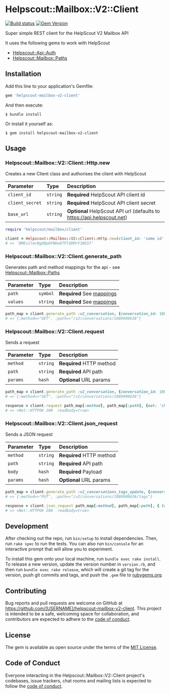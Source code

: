 # Helpscout::Mailbox::V2::Client

[![Build status](https://badge.buildkite.com/da63414ff9e780a25c9b3766f75c104b77db4d5bdedda836f8.svg)](https://buildkite.com/jayco/helpscout-mailbox-v2-client) [![Gem Version](https://badge.fury.io/rb/helpscout-mailbox-v2-client.svg)](https://badge.fury.io/rb/helpscout-mailbox-v2-client)

Super simple REST client for the HelpScout V2 Mailbox API

It uses the following gems to work with HelpScout

- [Helpscout::Api::Auth](https://github.com/jayco/helpscout-api-auth.git)
- [Helpscout::Mailbox::Paths](https://github.com/jayco/helpscout-mailbox-paths.git)

## Installation

Add this line to your application's Gemfile:

```ruby
gem 'helpscout-mailbox-v2-client'
```

And then execute:

    $ bundle install

Or install it yourself as:

    $ gem install helpscout-mailbox-v2-client

## Usage

### Helpscout::Mailbox::V2::Client::Http.new

Creates a new Client class and authorises the client with HelpScout

| Parameter       | Type     | Description                                                            |
| :-------------- | :------- | :--------------------------------------------------------------------- |
| `client_id`     | `string` | **Required** HelpScout API client id                                   |
| `client_secret` | `string` | **Required** HelpScout API client secret                               |
| `base_url`      | `string` | **Optional** HelpScout API url (defaults to https://api.helpscout.net) |

```ruby
require 'helpscout/mailbox/client'

client = Helpscout::Mailbox::V2::Client::Http.new(client_id: 'some id', client_secret: 'keep it secret')
# => 'BMEv1lmcNgDBpOFNHo8TPlODMrF3BG5T'

```

### Helpscout::Mailbox::V2::Client.generate_path

Generates path and method mappings for the api - see [Helpscout::Mailbox::Paths](https://github.com/jayco/helpscout-mailbox-paths.git)

| Parameter | Type     | Description                                                                                                      |
| :-------- | :------- | :--------------------------------------------------------------------------------------------------------------- |
| `path`    | `symbol` | **Required** See [mappings](https://github.com/jayco/helpscout-mailbox-paths#helpscoutmailboxpathsgenerate_path) |
| `values`  | `string` | **Required** See [mappings](https://github.com/jayco/helpscout-mailbox-paths#helpscoutmailboxpathsgenerate_path) |

```ruby
path_map = client.generate_path :v2_conversation, {conversation_id: 1089909636}
# => {:method=>"GET", :path=>"/v2/conversations/1089909636"}

```

### Helpscout::Mailbox::V2::Client.request

Sends a request

| Parameter | Type     | Description              |
| :-------- | :------- | :----------------------- |
| `method`  | `string` | **Required** HTTP method |
| `path`    | `string` | **Required** API path    |
| `params`  | `hash`   | **Optional** URL params  |

```ruby
path_map = client.generate_path :v2_conversation, {conversation_id: 1089909636}
# => {:method=>"GET", :path=>"/v2/conversations/1089909636"}

response = client.request path_map[:method], path_map[:path], {eat: 'cheese'}
# => <Net::HTTPOK 200  readbody=true>
```

### Helpscout::Mailbox::V2::Client.json_request

Sends a JSON request

| Parameter | Type     | Description              |
| :-------- | :------- | :----------------------- |
| `method`  | `string` | **Required** HTTP method |
| `path`    | `string` | **Required** API path    |
| `body`    | `hash`   | **Required** Payload     |
| `params`  | `hash`   | **Optional** URL params  |

```ruby
path_map = client.generate_path :v2_conversations_tags_update, {conversation_id: 1089909636}
# => {:method=>"PUT", :path=>"/v2/conversations/1089909636/tags"}

response = client.json_request path_map[:method], path_map[:path], { tags: ['clam'] }, {eat: 'cheese'}
# => <Net::HTTPOK 200  readbody=true>
```

## Development

After checking out the repo, run `bin/setup` to install dependencies. Then, run `rake spec` to run the tests. You can also run `bin/console` for an interactive prompt that will allow you to experiment.

To install this gem onto your local machine, run `bundle exec rake install`. To release a new version, update the version number in `version.rb`, and then run `bundle exec rake release`, which will create a git tag for the version, push git commits and tags, and push the `.gem` file to [rubygems.org](https://rubygems.org).

## Contributing

Bug reports and pull requests are welcome on GitHub at https://github.com/[USERNAME]/helpscout-mailbox-v2-client. This project is intended to be a safe, welcoming space for collaboration, and contributors are expected to adhere to the [code of conduct](https://github.com/[USERNAME]/helpscout-mailbox-v2-client/blob/master/CODE_OF_CONDUCT.md).

## License

The gem is available as open source under the terms of the [MIT License](https://opensource.org/licenses/MIT).

## Code of Conduct

Everyone interacting in the Helpscout::Mailbox::V2::Client project's codebases, issue trackers, chat rooms and mailing lists is expected to follow the [code of conduct](https://github.com/[USERNAME]/helpscout-mailbox-v2-client/blob/master/CODE_OF_CONDUCT.md).
